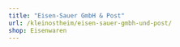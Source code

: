 ```yaml
---
title: "Eisen-Sauer GmbH & Post"
url: /kleinostheim/eisen-sauer-gmbh-und-post/
shop: Eisenwaren
---
```


